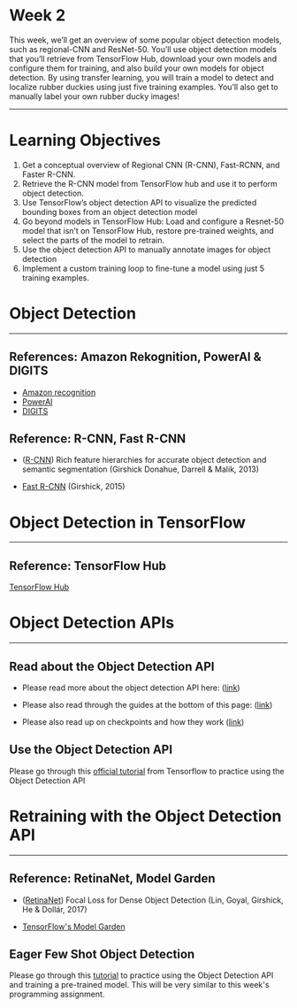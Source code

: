 # Week 2
This week, we’ll get an overview of some popular object detection models, such as regional-CNN and ResNet-50. You’ll use object detection models that you’ll retrieve from TensorFlow Hub, download your own models and configure them for training, and also build your own models for object detection. By using transfer learning, you will train a model to detect and localize rubber duckies using just five training examples. You’ll also get to manually label your own rubber ducky images!

--------
# Learning Objectives
1. Get a conceptual overview of Regional CNN (R-CNN), Fast-RCNN, and Faster R-CNN.
2. Retrieve the R-CNN model from TensorFlow hub and use it to perform object detection.
3. Use TensorFlow’s object detection API to visualize the predicted bounding boxes from an object detection model
4. Go beyond models in TensorFlow Hub: Load and configure a Resnet-50 model that isn’t on TensorFlow Hub, restore pre-trained weights, and select the parts of the model to retrain.
5. Use the object detection API to manually annotate images for object detection
6. Implement a custom training loop to fine-tune a model using just 5 training examples.

# Object Detection
***************
## References: Amazon Rekognition, PowerAI & DIGITS
- [Amazon recognition](https://aws.amazon.com/rekognition/?blog-cards.sort-by=item.additionalFields.createdDate&blog-cards.sort-order=desc)
- [PowerAI](https://cloud.ibm.com/catalog#services)
- [DIGITS](https://developer.nvidia.com/digits)


## Reference: R-CNN, Fast R-CNN
- ([R-CNN](https://arxiv.org/abs/1311.2524)) Rich feature hierarchies for accurate object detection and semantic segmentation (Girshick Donahue, Darrell & Malik, 2013)

- [Fast R-CNN](https://arxiv.org/abs/1504.08083) (Girshick, 2015)

# Object Detection in TensorFlow
***************
## Reference: TensorFlow Hub
[TensorFlow Hub](https://www.tensorflow.org/hub)

# Object Detection APIs
***************
## Read about the Object Detection API
- Please read more about the object detection API here: ([link](https://github.com/tensorflow/models/tree/master/research/object_detection))

- Please also read through the guides at the bottom of this page: ([link](https://github.com/tensorflow/models/blob/master/research/object_detection/g3doc/tf2.md))

- Please also read up on checkpoints and how they work ([link](https://www.tensorflow.org/guide/checkpoint))

## Use the Object Detection API
Please go through this [official tutorial](https://colab.research.google.com/github/tensorflow/hub/blob/master/examples/colab/tf2_object_detection.ipynb) from Tensorflow to practice using the Object Detection API


# Retraining with the Object Detection API
---------
## Reference: RetinaNet, Model Garden
- ([RetinaNet](https://arxiv.org/abs/1708.02002)) Focal Loss for Dense Object Detection (Lin, Goyal, Girshick, He &  Dollár, 2017)

- [TensorFlow's Model Garden](https://github.com/tensorflow/models)

## Eager Few Shot Object Detection
Please go through this [tutorial](https://colab.research.google.com/github/https-deeplearning-ai/tensorflow-3-public/blob/main/Course%203%20-%20Advance%20Computer%20Vision/W2/ungraded_labs/C3_W2_Lab_3_Interactive_Eager_Few_Shot_OD.ipynb) to practice using the Object Detection API and training a pre-trained model. This will be very similar to this week's programming assignment.
